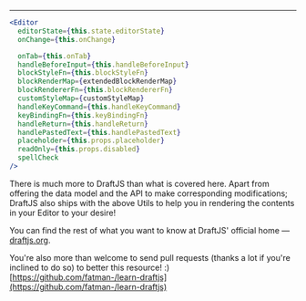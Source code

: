 ---
```jsx
<Editor
  editorState={this.state.editorState}
  onChange={this.onChange}

  onTab={this.onTab}
  handleBeforeInput={this.handleBeforeInput}
  blockStyleFn={this.blockStyleFn}
  blockRenderMap={extendedBlockRenderMap}
  blockRendererFn={this.blockRendererFn}
  customStyleMap={customStyleMap}
  handleKeyCommand={this.handleKeyCommand}
  keyBindingFn={this.keyBindingFn}
  handleReturn={this.handleReturn}
  handlePastedText={this.handlePastedText}
  placeholder={this.props.placeholder}
  readOnly={this.props.disabled}
  spellCheck
/>
```

There is much more to DraftJS than what is covered here. Apart from offering the data model and the API to make corresponding modifications; DraftJS also ships with the above Utils to help you in rendering the contents in your Editor to your desire!

You can find the rest of what you want to know at DraftJS' official home — [draftjs.org](https://draftjs.org).

You're also more than welcome to send pull requests (thanks a lot if you're inclined to do so) to better this resource! :) [https://github.com/fatman-/learn-draftjs](https://github.com/fatman-/learn-draftjs)
